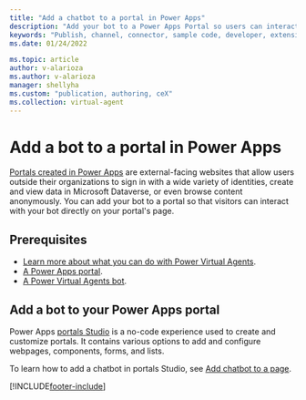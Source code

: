 ```yaml
---
title: "Add a chatbot to a portal in Power Apps"
description: "Add your bot to a Power Apps Portal so users can interact with it."
keywords: "Publish, channel, connector, sample code, developer, extensibility, PVA"
ms.date: 01/24/2022

ms.topic: article
author: v-alarioza
ms.author: v-alarioza
manager: shellyha
ms.custom: "publication, authoring, ceX"
ms.collection: virtual-agent
---
```


# Add a bot to a portal in Power Apps

[Portals created in Power Apps](/powerapps/maker/portals/overview) are external-facing websites that allow users outside their organizations to sign in with a wide variety of identities, create and view data in Microsoft Dataverse, or even browse content anonymously. You can add your bot to a portal so that visitors can interact with your bot directly on your portal's page.

## Prerequisites

- [Learn more about what you can do with Power Virtual Agents](fundamentals-what-is-power-virtual-agents.md).
- [A Power Apps portal](/powerapps/maker/portals/create-portal).
- [A Power Virtual Agents bot](authoring-first-bot.md).

## Add a bot to your Power Apps portal

Power Apps [portals Studio](/powerapps/maker/portals/portal-designer-anatomy) is a no-code experience used to create and customize portals. It contains various options to add and configure webpages, components, forms, and lists.

To learn how to add a chatbot in portals Studio, see [Add chatbot to a page](/powerapps/maker/portals/add-chatbot).

[!INCLUDE[footer-include](includes/footer-banner.md)]
